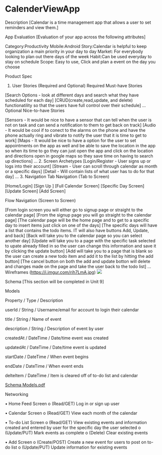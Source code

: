 # CalenderViewApp
Description
[Calendar is a time management app that allows a user to set reminders and view them.]

App Evaluation
[Evaluation of your app across the following attributes]

Category:Productivity
Mobile:Android 
Story:Calendar is helpful to keep organization a main priority in your day to day 
Market: For everybody looking to plan out there days of the week
Habit:Can be used everyday to stay on schedule
Scope: Easy to use, Click and plan a event on the day you choose

Product Spec
1. User Stories (Required and Optional)
Required Must-have Stories

[Search Options - look at different days and search what they have scheduled for each day]
[CRUD(create,read,update, and delete) functionatility so that the users have full control over their schedule]
…
Optional Nice-to-have Stories

[Sensors - It would be nice to have a sensor that can tell when the user is not on task and can send a notification to them to get back on track]
[Audio - It would be cool if to conect to the alarms on the phone and have the phone actually ring and vibrate to notify the user that it is time to get to work]
[Maps - It would be nice to have a option for the user to set appointments on the app as well and be able to save the location in the app so when its time to go they can just open the app and click on the location and directions open in google maps so they save time on having to search up directions]
…
2. Screen Archetypes
[Login/Register - User signs up or logs into their account]
[Stream - User can scroll through calendar as month or a specific days]
[Detail - Will contain lists of what user has to do for that day]
…
3. Navigation
Tab Navigation (Tab to Screen)

[Home/Login]
[Sign Up ]
[Full Calendar Screen]
[Specific Day Screen]
[Update Screen]
[Add Screen]

Flow Navigation (Screen to Screen)

[From login screen you will either go to signup page or straight to the calendar page]
[From the signup page you will go straight to the calendar page]
[The calendar page will be the home page and to get to a specific day to insert items just click on one of the days]
[The specific days will have a list that contains the todo items. IT will also have buttons Add, Update, and back]
[Back will take you to the calendar page so you can select another day]
[Update will take you to a page with the specific task selected to upate already filled in so the user can change this information and save it by clicking the update button]
[Add will take you to a page that is blank so the user can create a new todo item and add it to the list by hitting the add button]
[The cancel button on both the add and update botton will delete and changes made on the page and take the user back to the todo list]
…
Wireframes
(https://i.imgur.com/rih7LmA.jpg)
![](https://i.imgur.com/6pMn2O6.jpg)

Schema
[This section will be completed in Unit 9]

Models

Property	   /  Type	      /       Description


userId	   /    String	    /       Username/email for account to login their calendar


title	     /    String      /    Name of event


description	 /  String	     /     Description of event by user


createdAt   / 	 DateTime	     /    Date/time event was created


updatedAt  /	   DateTime	     /    Date/time event is updated


startDate	  /   DateTime	    /     When event begins


endDate	    /   DateTime	    /     When event ends


delteItem	 /    DateTime	    /     Item is cleared off of to-do list and calendar

[Schema Models.pdf](https://github.com/Group4CodePath/CalenderViewApp/files/7410378/Schema.Models.pdf)




Networking

•	Home Feed Screen
   o	(Read/GET) Log in or sign up user
   
•	Calendar Screen
   o	(Read/GET) View each month of the calendar
   
•	To-do List Screen
   o	(Read/GET) View existing events and information created and entered by user for the specific day the user selected
   o	(Update/PUT) Mark events as complete 
   o	(Delete) Clear existing events
   
•	Add Screen
   o	(Create/POST) Create a new event for users to post on to-do list
   o	(Update/PUT) Update information for existing events 

